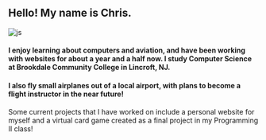 ## Hello! My name is Chris.

![js](./javascript)
#### I enjoy learning about computers and aviation, and have been working with websites for about a year and a half now. I study Computer Science at Brookdale Community College in Lincroft, NJ.
#### I also fly small airplanes out of a local airport, with plans to become a flight instructor in the near future!


Some current projects that I have worked on include a personal website for myself and a virtual card game created as a final project in my Programming II class!
<!--
**chrisjm66/chrisjm66** is a ✨ _special_ ✨ repository because its `README.md` (this file) appears on your GitHub profile.

Here are some ideas to get you started:

- 🔭 I’m currently working on ...
- 🌱 I’m currently learning ...
- 👯 I’m looking to collaborate on ...
- 🤔 I’m looking for help with ...
- 💬 Ask me about ...
- 📫 How to reach me: ...
- 😄 Pronouns: ...
- ⚡ Fun fact: ...
-->
